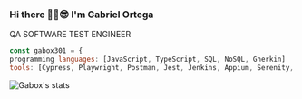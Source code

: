 ### Hi there ✌🏻😎 I'm Gabriel Ortega
QA SOFTWARE TEST ENGINEER

```js
const gabox301 = {
programming languages: [JavaScript, TypeScript, SQL, NoSQL, Gherkin]
tools: [Cypress, Playwright, Postman, Jest, Jenkins, Appium, Serenity, JMeter]
```


![Gabox's stats](https://github-readme-stats.vercel.app/api?username=gabox301&count_private=true&show_icons=true&theme=chartreuse-dark)

<!--
**Gabox301/Gabox301** is a ✨ _special_ ✨ repository because its `README.md` (this file) appears on your GitHub profile.

Here are some ideas to get you started:
- 🔭 I’m currently working on ...
- 🌱 I’m currently learning ...
- 👯 I’m looking to collaborate on ...
- 🤔 I’m looking for help with ...
- 💬 Ask me about ...
- 📫 How to reach me: ...
- 😄 Pronouns: ...
- ⚡ Fun fact: ...
-->

